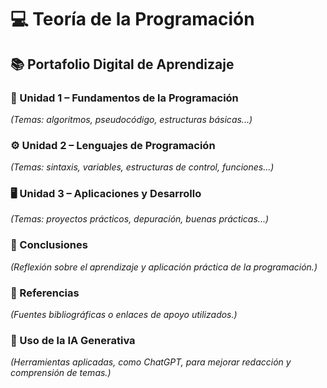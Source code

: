 # 💻 Teoría de la Programación  

## 📚 Portafolio Digital de Aprendizaje  

### 🧩 Unidad 1 – Fundamentos de la Programación   
*(Temas: algoritmos, pseudocódigo, estructuras básicas...)*  

### ⚙️ Unidad 2 – Lenguajes de Programación  
*(Temas: sintaxis, variables, estructuras de control, funciones...)*  

### 🖥️ Unidad 3 – Aplicaciones y Desarrollo  
*(Temas: proyectos prácticos, depuración, buenas prácticas...)*  

### 🧠 Conclusiones  
*(Reflexión sobre el aprendizaje y aplicación práctica de la programación.)*  

### 📖 Referencias  
*(Fuentes bibliográficas o enlaces de apoyo utilizados.)*  

### 🤖 Uso de la IA Generativa  
*(Herramientas aplicadas, como ChatGPT, para mejorar redacción y comprensión de temas.)*
